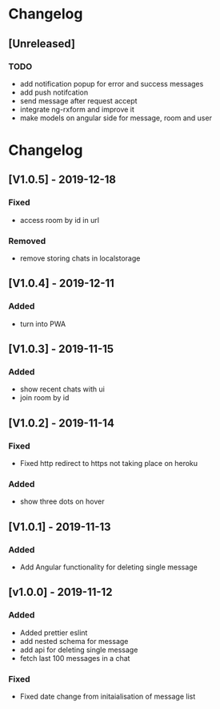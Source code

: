# Changelog

## [Unreleased]

### TODO

- add notification popup for error and success messages
- add push notifcation
- send message after request accept
- integrate ng-rxform and improve it
- make models on angular side for message, room and user

# Changelog

## [V1.0.5] - 2019-12-18

### Fixed

- access room by id in url

### Removed

- remove storing chats in localstorage

## [V1.0.4] - 2019-12-11

### Added

- turn into PWA

## [V1.0.3] - 2019-11-15

### Added

- show recent chats with ui
- join room by id

## [V1.0.2] - 2019-11-14

### Fixed

- Fixed http redirect to https not taking place on heroku

### Added

- show three dots on hover

## [V1.0.1] - 2019-11-13

### Added

- Add Angular functionality for deleting single message

## [v1.0.0] - 2019-11-12

### Added

- Added prettier eslint
- add nested schema for message
- add api for deleting single message
- fetch last 100 messages in a chat

### Fixed

- Fixed date change from initaialisation of message list
